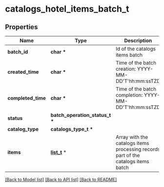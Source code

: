 # catalogs_hotel_items_batch_t

## Properties
Name | Type | Description | Notes
------------ | ------------- | ------------- | -------------
**batch_id** | **char \*** | Id of the catalogs items batch | [optional] 
**created_time** | **char \*** | Time of the batch creation: YYYY-MM-DD&#39;T&#39;hh:mm:ssTZD | [optional] [readonly] 
**completed_time** | **char \*** | Time of the batch completion: YYYY-MM-DD&#39;T&#39;hh:mm:ssTZD | [optional] [readonly] 
**status** | **batch_operation_status_t \*** |  | [optional] 
**catalog_type** | **catalogs_type_t \*** |  | 
**items** | [**list_t**](hotel_processing_record.md) \* | Array with the catalogs items processing records part of the catalogs items batch | [optional] 

[[Back to Model list]](../README.md#documentation-for-models) [[Back to API list]](../README.md#documentation-for-api-endpoints) [[Back to README]](../README.md)


